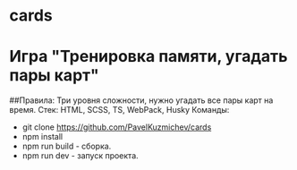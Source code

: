 # cards
# Игра "Тренировка памяти, угадать пары карт"

##Правила: Три уровня сложности, нужно угадать все пары карт на время.
Стек: HTML, SCSS, TS, WebPack, Husky
Команды:
* git clone https://github.com/PavelKuzmichev/cards
* npm install
* npm run build - сборка.
* npm run dev - запуск проекта.

